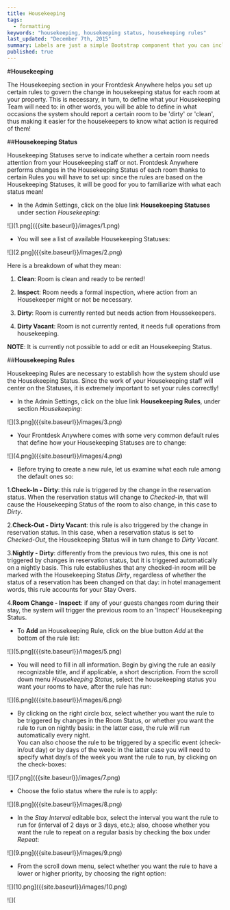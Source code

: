 ```yaml
---
title: Housekeeping
tags: 
  - formatting
keywords: "housekeeping, housekeeping status, housekeeping rules"
last_updated: "December 7th, 2015"
summary: Labels are just a simple Bootstrap component that you can include in your pages as needed. They represent one of many Bootstrap options you can include in your theme.
published: true
---
```




#**Housekeeping**  

The Housekeeping section in your Frontdesk Anywhere helps you set up certain rules to govern the change in housekeeping status for each room at your property. This is necessary, in turn, to define what your Housekeeping Team will need to: in other words, you will be able to define in what occasions the system should report a certain room to be 'dirty' or 'clean', thus making it easier for the housekeepers to know what action is required of them!

##**Housekeeping Status**    

Housekeeping Statuses serve to indicate whether a certain room needs attention from your Housekeeping staff or not. Frontdesk Anywhere performs changes in the Housekeeping Status of each room thanks to certain Rules you will have to set up: since the rules are based on the Housekeeping Statuses, it will be good for you to familiarize with what each status mean!  

  - In the Admin Settings, click on the blue link **Housekeeping Statuses** under section _Housekeeping_:  
  
  ![](1.png]({{site.baseurl}}/images/1.png)  
  
  - You will see a list of available Housekeeping Statuses:  
  
  ![](2.png]({{site.baseurl}}/images/2.png)  

Here is a breakdown of what they mean:  

1. **Clean**: Room is clean and ready to be rented!  

2. **Inspect**: Room needs a formal inspection, where action from an Housekeeper might or not be necessary.  

3. **Dirty**: Room is currently rented but needs action from Houssekeepers.  

4. **Dirty Vacant**: Room is not currently rented, it needs full operations from housekeeping.  


**NOTE**: It is currently not possible to add or edit an Housekeeping Status.  


##**Housekeeping Rules**  

Housekeeping Rules are necessary to establish how the system should use the Housekeeping Status. Since the work of your Housekeeping staff will center on the Statuses, it is extremely important to set your rules correctly!  

 - In the Admin Settings, click on the blue link **Housekeeping Rules**, under section _Housekeeping_:  
 
 ![](3.png]({{site.baseurl}}/images/3.png)  
 
 - Your Frontdesk Anywhere comes with some very common default rules that define how your Housekeeping Statuses are to change:  
 
 ![](4.png]({{site.baseurl}}/images/4.png)  
 
 - Before trying to create a new rule, let us examine what each rule among the default ones so:  
 
 1.**Check-In - Dirty**:  this rule is triggered by the change in the reservation status. When the reservation status will change to _Checked-In_, that will cause the Housekeeping Status of the room to also change, in this case to _Dirty_.  
 
 
 2.**Check-Out - Dirty Vacant**: this rule is also triggered by the change in reservation status. In this case, when a reservation status is set to _Checked-Out_, the Housekeeping Status will in turn change to _Dirty Vacant_.  
 
 
 3.**Nightly - Dirty**: differently from the previous two rules, this one is not triggered by changes in reservation status, but it is triggered automatically on a nightly basis. This rule establiushes that any checked-in room will be marked with the Housekeeping Status _Dirty_, regardless of whether the status of a reservation has been changed on that day: in hotel management words, this rule accounts for your Stay Overs.  
 
 
 4.**Room Change - Inspect**: if any of your guests changes room during their stay, the system will trigger the previous room to an 'Inspect' Housekeeping Status.  
 

- To **Add** an Housekeeping Rule, click on the blue button _Add_ at the bottom of the rule list:  

![](5.png]({{site.baseurl}}/images/5.png)  

- You will need to fill in all information. Begin by giving the rule an easily recognizable title, and if applicable, a short description. From the scroll down menu _Housekeeping Status_, select the housekeeping status you want your rooms to have, after the rule has run:  

![](6.png]({{site.baseurl}}/images/6.png)  

- By clicking on the right circle box, select whether you want the rule to be triggered by changes in the Room Status, or whether you want the rule to run on nightly basis: in the latter case, the rule will run automatically every night.  
You can also choose the rule to be triggered by a specific event (check-in/out day) or by days of the week: in the latter case you will need to specify what day/s of the week you want the rule to run, by clicking on the check-boxes:  

![](7.png]({{site.baseurl}}/images/7.png)  

 - Choose the folio status where the rule is to apply:  
 
 ![](8.png]({{site.baseurl}}/images/8.png)  
 
 - In the  _Stay Interval_ editable box, select the interval you want the rule to run for (interval of 2 days or 3 days, etc.); also, choose whether you want the rule to repeat on a regular basis by checking the box under _Repeat_:  
 
 ![](9.png]({{site.baseurl}}/images/9.png)  
 
 - From the scroll down menu, select whether you want the rule to have a lower or higher priority, by choosing the right option:  
 
 ![](10.png]({{site.baseurl}}/images/10.png)


 
 ![](




 
 
 
 


  
  





